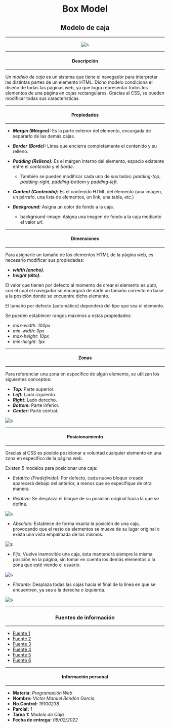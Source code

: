 <center>

# Box Model


## Modelo de caja
___
![s](https://www.creatuwebnicaragua.com/wp-content/uploads/2015/08/modelo-de-caja.gif)

</center>

      
___
<center> 

#### Descripción </center>

****
Un *modelo de caja* es un sistema que tiene el navegador para interpretar las distintas partes de un elemento HTML. Dicho modelo condiciona el diseño de todas las páginas web, ya que logra representar todos los elementos de una página en cajas rectangulares. Gracias al CSS, se pueden modificar todas sus características. 
______
 <center> 
 
#### Propiedades </center>

****
- ***Margin (Márgen):*** Es la parte exterior del elemento, encargada de separarlo de las demás cajas.

  
- ***Border (Borde):***  Línea que encierra completamente el contenido y su relleno.
- ***Padding (Relleno):*** Es el márgen interno del elemento, espacio existente entre el *contenido* y el *borde*.
    - También se pueden modificar cada uno de sus lados:
      *padding-top*, *padding-right*, *padding-bottom* y *padding-left*.

- ***Content (Contenido):*** Es el contenido HTML del elemento (una imagen, un párrafo, una lista de elementos, un link, una tabla, etc.)
- ***Background:*** Asigna un color de fondo a la caja. 
    - background-image: Asigna una imagen de fondo a la caja mediante el valor *url*.

______
 <center> 
 
#### Dimensiones </center>
****
Para asignarle un tamaño de los elementos HTML de la página web, es necesario modificar sus propiedades:
- ***width (ancho).***
- ***height (alto).***

El valor que tienen por defecto al momento de crear el elemento es *auto*, con el cual el navegador se encargará de darle un tamaño correcto en base a la posición donde se encuentre dicho elemento.

El tamaño por defecto (automático) dependerá del tipo que sea el elemento.

Se pueden establecer rangos máximos a estas propiedades:
- *max-width: 100px*
- *min-width: 0px*
- *max-height: 10px*
- *min-height: 1px*

_____
 <center> 
 
#### Zonas </center>
****
Para referenciar una zona en específico de algún elemento, se utilizan los siguientes conceptos:
- ***Top:*** Parte superior.
- ***Left:*** Lado izquierdo.
- ***Right:*** Lado derecho.
- ***Bottom:*** Parte inferior.
- ***Center:*** Parte central.
  
![s](https://lenguajecss.com/css/modelo-de-cajas/que-es/positions.png)


_____
 <center> 
 
#### Posicionamiento </center>
****
Gracias al CSS es posible posicionar a voluntad cualquier elemento en una zona en específico de la página web. 

Existen 5 modelos para posicionar una caja:

- *Estático (Predefinido):* Por defecto, cada nuevo bloque creado aparecerá debajo del anterior, a menos que se especifique de otra manera.
  
- *Relativo:* Se desplaza el bloque de su posición original hacia la que se defina. 

![s](https://uniwebsidad.com/static/libros/imagenes/css/f0504.gif)

- *Absoluto:* Establece de forma exacta la posición de una caja, provocando que el resto de elementos se mueva de su lugar original o exista una vista empalmada de los mismos.
  
![s](https://uniwebsidad.com/static/libros/imagenes/css/f0516.gif)

- *Fijo:* Vuelve inamovible una caja, ésta mantendrá siempre la misma posición en la página, sin tomar en cuenta los demás elementos o la zona que esté viendo el usuario.

![s](https://www.todo-argentina.net/cursos/css/imagenes/pagina39.jpg)

  
- *Flotante:* Desplaza todas las cajas hacia el final de la línea en que se encuentren, ya sea a la derecha o izquierda.
  
![s](https://www.arkaitzgarro.com/css2/images/cap05/posicionamiento-float-03.png)

______
 <center> 
 
### **Fuentes de información** </center>

****
- [Fuente 1](https://www.diegocmartin.com/modelo-de-cajas-y-posicionamiento-css/)
- [Fuente 2](https://uniwebsidad.com/libros/css/capitulo-5/posicionamiento)
- [Fuente 3](https://lenguajecss.com/css/modelo-de-cajas/que-es/)
- [Fuente 4](https://www.laurachuburu.com.ar/tutoriales/modelo-de-caja.php#:~:text=Definici%C3%B3n,de%20l%C3%ADnea%20o%20de%20bloque.)
- [Fuente 5](https://uniwebsidad.com/libros/css/capitulo-4) 
- [Fuente 6](https://devcode.la/tutoriales/modelo-caja-css/)

___
<center> 

#### Información personal </center>

****
- **Materia:** *Programación Web*
- **Nombre:** *Víctor Manuel Rendón García*
- **No.Control:** *19100238*
- **Parcial:** *1*
- **Tarea 1:** *Modelo de Caja*
- **Fecha de entrega:** *08/02/2022*